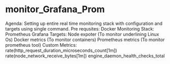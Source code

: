 # monitor_Grafana_Prom

Agenda:
Setting up entire real time monitoring stack with configuration and targets using single command.
Pre requsites:
Docker
Monitoring Stack:
Prometheus
Grafana
Targets:
Node expoter (To monitor underlining Linux Os)
Docker metrics (To monitor containers)
Prometheus metrics (To monitor prometheus tool)
Custom Metrics:
rate(http_request_duration_microseconds_count[1m])
rate(node_network_receive_bytes[1m])
engine_daemon_health_checks_total
